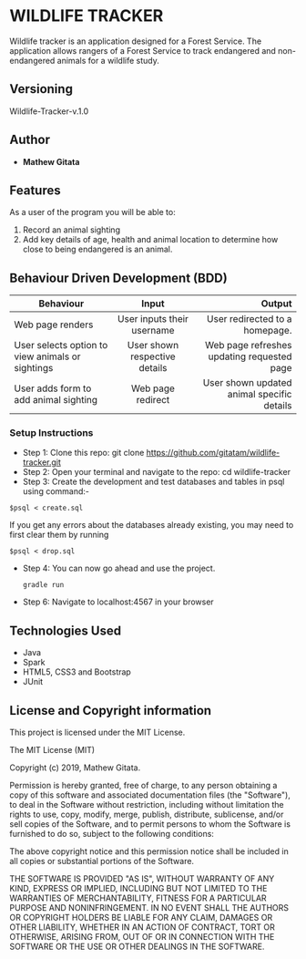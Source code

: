 # WILDLIFE TRACKER

Wildlife tracker is an application designed for a Forest Service. The application allows rangers of a Forest Service to track endangered and non-endangered animals for a wildlife study.

## Versioning

 Wildlife-Tracker-v.1.0

## Author

* **Mathew Gitata**

## Features

As a user of the program you will be able to:

1. Record an animal sighting
2. Add key details of age, health and animal location to determine how close to being endangered is an animal.



## Behaviour Driven Development (BDD)
|Behaviour 	           |    Input 	                 |      Output          |
|----------------------------------------------|:-----------------------------------:|-----------------------------:|       
|Web page renders     |User inputs their username |  User redirected to a homepage.
|User selects option to view animals or sightings | User shown respective details |  Web page refreshes updating requested page
|User adds form to add animal sighting | Web page redirect | User shown updated animal specific details


### Setup Instructions

* Step 1:
Clone this repo: git clone https://github.com/gitatam/wildlife-tracker.git
* Step 2:
Open your terminal and navigate to the repo: cd wildlife-tracker
* Step 3:
Create the development and test databases and tables in psql using command:-

 `$psql < create.sql`

 If you get any errors about the databases already existing, you may need to first clear them by running

 `$psql < drop.sql`
* Step 4:
You can now go ahead and use the project.

  `gradle run`
* Step 6:
Navigate to localhost:4567 in your browser


## Technologies Used

* Java
* Spark
* HTML5, CSS3 and Bootstrap
* JUnit



## License and Copyright information

This project is licensed under the MIT License.

The MIT License (MIT)

Copyright (c) 2019, Mathew Gitata.

Permission is hereby granted, free of charge, to any person obtaining a copy of this software and associated documentation files (the "Software"), to deal in the Software without restriction, including without limitation the rights to use, copy, modify, merge, publish, distribute, sublicense, and/or sell copies of the Software, and to permit persons to whom the Software is furnished to do so, subject to the following conditions:

The above copyright notice and this permission notice shall be included in all copies or substantial portions of the Software.

THE SOFTWARE IS PROVIDED "AS IS", WITHOUT WARRANTY OF ANY KIND, EXPRESS OR IMPLIED, INCLUDING BUT NOT LIMITED TO THE WARRANTIES OF MERCHANTABILITY, FITNESS FOR A PARTICULAR PURPOSE AND NONINFRINGEMENT. IN NO EVENT SHALL THE AUTHORS OR COPYRIGHT HOLDERS BE LIABLE FOR ANY CLAIM, DAMAGES OR OTHER LIABILITY, WHETHER IN AN ACTION OF CONTRACT, TORT OR OTHERWISE, ARISING FROM, OUT OF OR IN CONNECTION WITH THE SOFTWARE OR THE USE OR OTHER DEALINGS IN THE SOFTWARE.
